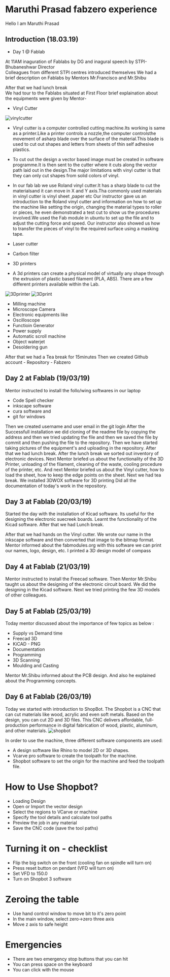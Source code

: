 # Maruthi Prasad fabzero experience

Hello I am Maruthi Prasad 

## Introduction (18.03.19)
- Day 1 @ Fablab  

At 11AM inaguration of Fablabs by DG and inagural speech by STPI-Bhubaneshwar Director   
Colleagues from different STPI centres introduced themselves
We had a brief description on Fablabs by Mentors Mr.Francisco and Mr.Shibu


After that we had lunch break   
We had tour to the Fablabs situated at First Floor 
brief explaination about the equipments were given by Mentor- 
- Vinyl Cutter

![vinylcutter](img/vinylcutter.jpg)

- Vinyl cutter is a computer controlled cutting machine.Its working is same as a printer.Like a printer controls a nozzle,the computer controlsthe movement of asharp blade over the surface of the material.This blade is used to cut out shapes and letters from sheets of thin self adhesive plastics. 

- To cut out the design a vector based image must be created in software programme.It is then sent to the cutter where it cuts along the vector path laid out in the design.The major limitations with vinyl cutter is that they can only cut shapes from solid colors of vinyl. 

- In our fab lab we use Roland vinyl cutter.It has a sharp blade to cut the materialsand it can move in X and Y axis.Tha commonly used materials in vinyl cutter is vinyl sheet ,paper etc Our instructor gave us an introduction to the Roland vinyl cutter and information on how to set up the machine like setting the origin, changing the material types to roller or pieces, he even demonstrated a test cut to show us the procedures involved.We used the Fab module in ubuntu to set up the file and to adjust the cutting force and speed. Our instructor also showed us how to transfer the pieces of vinyl to the required surface using a masking tape.

- Laser cutter
- Carbon filter
- 3D printers 
- A 3d printers can create a physical model of virtually any shape through the extrusion of plastic based filament (PLA, ABS). There are a few different printers available within the Lab.

![3Dprinter](img/3dprinter.jpg)
![3Dprint](img/3Dprint.jpg)
- Milling machine
- Microscope Camera
- Electronic equipments like
- Oscilloscope
- Functioin Generator
- Power supply
- Automatic scroll machine 
- Object waterjet
- Desoldering gun

 After that we had a Tea break for 15minutes
 Then we created Github account - Repository - Fabzero

 ## Day 2 at Fablab (19/03/19)
 
 Mentor instructed to install the follo/wing softwares in our laptop
 - Code Spell checker
 - inkscape software
 - cura software and 
 - git for windows
 
 Then we created username and user email in the git login
 After the Successfull installation we did cloning of the readme file by copying the address and then
 we tried updating the file and then we saved the file by commit and then pushing the file to the 
 repository. 
 Then we have started taking pictures of the equipment's and uploading in the repository. After that we had lunch break. 
 After the lunch break we sorted out inventory of electronic devices.
 Next Mentor briefed us about the functionality of the 3D Printer, unloading of the filament, cleaning of 
 the waste, cooling procedure of the printer, etc.
 And next Mentor briefed us about the Vinyl cutter, how to load the sheet, how to keep the edge points on
 the sheet.
 Next we had tea break.
 We installed 3DWOX software for 3D printing
 Did all the documentation of today's work in the repository.

 ## Day 3 at Fablab (20/03/19)

 Started the day with the installation of Kicad software. Its useful for the designing the electronic suecreek boards. Learnt the functionality of the Kicad software. After that we had Lunch break.

 After that we had hands on the Vinyl cutter. We wrote our name in the inkscape software and then converted that image to the bitmap format. Mentor informed about the fabmodules.org with this software we can print our names, logo, design, etc. I printed a 3D design model of compass

 ## Day 4 at Fablab (21/03/19)

 Mentor instructed to install the Freecad software. Then Mentor Mr.Shibu taught us about the designing of the electronic circuit board. We did the designing in the Kicad software. Next we tried printing the few 3D models of other colleagues.

 ## Day 5 at Fablab (25/03/19)

 Today mentor discussed about the importance of few topics as below :
 - Supply vs Demand time
 - Freecad 3D
 - KiCAD - PNG 
 - Documentation
 - Programming
 - 3D Scanning
 - Moulding and Casting

 Mentor Mr.Shibu informed about the PCB design. And also he explained about the Programming concepts. 

 ## Day 6 at Fablab (26/03/19)
 
 Today we started with introduction to ShopBot. The Shopbot is a CNC that can cut materials like wood, acrylic and even soft metals. Based on the design, you can cut 2D and 3D files.  This CNC delivers affordable, full-production performance in digital fabrication of wood, plastic, aluminum, and other materials. 
 ![shopbot](img/shopbot.jpg)
  
 In order to use the machine, three different software components are used: 
 - A design software like Rhino to model 2D or 3D shapes.
 - Vcarve pro software to create the toolpath for the machine.
 - Shopbot software to set the origin for the machine and feed the toolpath file.

# How to Use Shopbot?
- Loading Design
- Open or Import the vector design
- Select the regions to VCarve or machine
- Specify the tool details and calculate tool paths
- Preview the job in any material
- Save the CNC code (save the tool paths)
# Turning it on - checklist
- Flip the big switch on the front (cooling fan on spindle will turn on)
- Press reset button on pendant (VFD will turn on)
- Set VFD to 150.0
- Turn on Shopbot 3 software
# Zeroing the table
- Use hand control window to move bit to it's zero point
- In the main window, select zero->zero three axis
- Move z axis to safe height
# Emergencies
- There are two emergency stop buttons that you can hit
- You can press space on the keyboard
- You can click with the mouse

 





